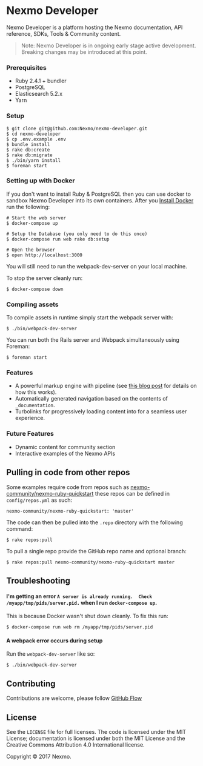 # Nexmo Developer

Nexmo Developer is a platform hosting the Nexmo documentation, API reference, SDKs, Tools & Community content.

> Note: Nexmo Developer is in ongoing early stage active development. Breaking changes may be introduced at this point.

### Prerequisites

- Ruby 2.4.1 + bundler
- PostgreSQL
- Elasticsearch 5.2.x
- Yarn

### Setup

```
$ git clone git@github.com:Nexmo/nexmo-developer.git
$ cd nexmo-developer
$ cp .env.example .env
$ bundle install
$ rake db:create
$ rake db:migrate
$ ./bin/yarn install
$ foreman start
```

### Setting up with Docker

If you don't want to install Ruby & PostgreSQL then you can use docker to sandbox Nexmo Developer into its own containers. After you [Install Docker](https://docs.docker.com/engine/installation/) run the following:

```
# Start the web server
$ docker-compose up

# Setup the Database (you only need to do this once)
$ docker-compose run web rake db:setup

# Open the browser
$ open http://localhost:3000
```

You will still need to run the webpack-dev-server on your local machine.

To stop the server cleanly run:

```
$ docker-compose down
```

### Compiling assets

To compile assets in runtime simply start the webpack server with:

```
$ ./bin/webpack-dev-server
```

You can run both the Rails server and Webpack simultaneously using Foreman:

```
$ foreman start
```

### Features

- A powerful markup engine with pipeline (see [this blog post](https://lab.io/articles/2017/02/12/extending-markdown-with-middleware/) for details on how this works).
- Automatically generated navigation based on the contents of `_documentation`.
- Turbolinks for progressively loading content into for a seamless user experience.

### Future Features

- Dynamic content for community section
- Interactive examples of the Nexmo APIs

## Pulling in code from other repos

Some examples require code from repos such as [nexmo-community/nexmo-ruby-quickstart](https://github.com/nexmo-community/nexmo-ruby-quickstart) these repos can be defined in `config/repos.yml` as such:

```
nexmo-community/nexmo-ruby-quickstart: 'master'
```

The code can then be pulled into the `.repo` directory with the following command:

```
$ rake repos:pull
```

To pull a single repo provide the GitHub repo name and optional branch:

```
$ rake repos:pull nexmo-community/nexmo-ruby-quickstart master
```

## Troubleshooting

#### I'm getting an error `A server is already running.  Check /myapp/tmp/pids/server.pid.` when I run `docker-compose up`.

This is because Docker wasn't shut down cleanly. To fix this run:

```
$ docker-compose run web rm /myapp/tmp/pids/server.pid
```

#### A webpack error occurs during setup

Run the `webpack-dev-server` like so:

```
$ ./bin/webpack-dev-server
```

## Contributing

Contributions are welcome, please follow [GitHub Flow](https://guides.github.com/introduction/flow/index.html)

## License

See the `LICENSE` file for full licenses. The code is licensed under the MIT License; documentation is licensed under both the MIT License and the Creative Commons Attribution 4.0 International license.

Copyright &copy; 2017 Nexmo.

